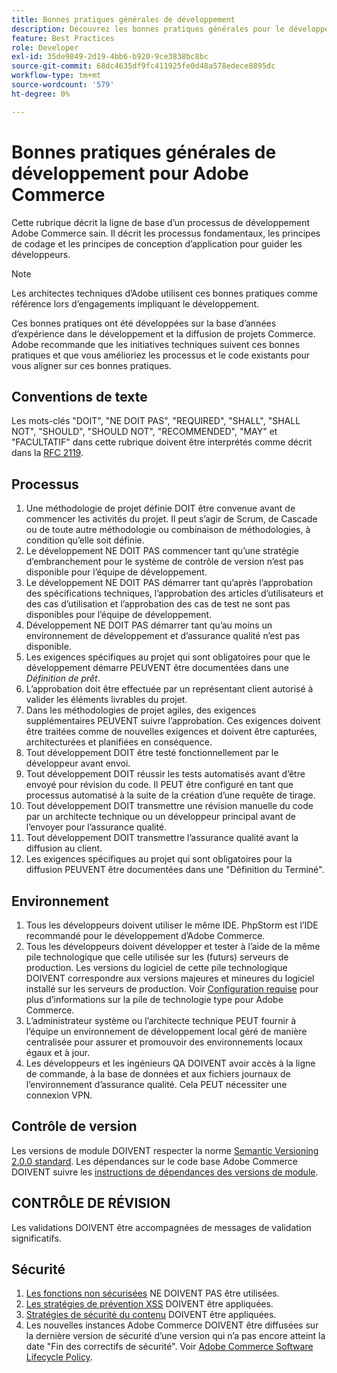 ```yaml
---
title: Bonnes pratiques générales de développement
description: Découvrez les bonnes pratiques générales pour le développement de projets Adobe Commerce.
feature: Best Practices
role: Developer
exl-id: 35de9849-2d19-4bb6-b920-9ce3838bc8bc
source-git-commit: 68dc4635df9fc411925fe0d48a578edece8895dc
workflow-type: tm+mt
source-wordcount: '579'
ht-degree: 0%

---
```


# Bonnes pratiques générales de développement pour Adobe Commerce

Cette rubrique décrit la ligne de base d’un processus de développement Adobe Commerce sain. Il décrit les processus fondamentaux, les principes de codage et les principes de conception d’application pour guider les développeurs.

>[!NOTE]
>
>Les architectes techniques d’Adobe utilisent ces bonnes pratiques comme référence lors d’engagements impliquant le développement.

Ces bonnes pratiques ont été développées sur la base d’années d’expérience dans le développement et la diffusion de projets Commerce. Adobe recommande que les initiatives techniques suivent ces bonnes pratiques et que vous amélioriez les processus et le code existants pour vous aligner sur ces bonnes pratiques.

## Conventions de texte

Les mots-clés &quot;DOIT&quot;, &quot;NE DOIT PAS&quot;, &quot;REQUIRED&quot;, &quot;SHALL&quot;, &quot;SHALL NOT&quot;, &quot;SHOULD&quot;, &quot;SHOULD NOT&quot;, &quot;RECOMMENDED&quot;, &quot;MAY&quot; et &quot;FACULTATIF&quot; dans cette rubrique doivent être interprétés comme décrit dans la [RFC 2119](https://datatracker.ietf.org/doc/html/rfc2119).

## Processus

1. Une méthodologie de projet définie DOIT être convenue avant de commencer les activités du projet. Il peut s’agir de Scrum, de Cascade ou de toute autre méthodologie ou combinaison de méthodologies, à condition qu’elle soit définie.
1. Le développement NE DOIT PAS commencer tant qu’une stratégie d’embranchement pour le système de contrôle de version n’est pas disponible pour l’équipe de développement.
1. Le développement NE DOIT PAS démarrer tant qu’après l’approbation des spécifications techniques, l’approbation des articles d’utilisateurs et des cas d’utilisation et l’approbation des cas de test ne sont pas disponibles pour l’équipe de développement.
1. Développement NE DOIT PAS démarrer tant qu’au moins un environnement de développement et d’assurance qualité n’est pas disponible.
1. Les exigences spécifiques au projet qui sont obligatoires pour que le développement démarre PEUVENT être documentées dans une _Définition de prêt_.
1. L’approbation doit être effectuée par un représentant client autorisé à valider les éléments livrables du projet.
1. Dans les méthodologies de projet agiles, des exigences supplémentaires PEUVENT suivre l’approbation. Ces exigences doivent être traitées comme de nouvelles exigences et doivent être capturées, architecturées et planifiées en conséquence.
1. Tout développement DOIT être testé fonctionnellement par le développeur avant envoi.
1. Tout développement DOIT réussir les tests automatisés avant d’être envoyé pour révision du code. Il PEUT être configuré en tant que processus automatisé à la suite de la création d’une requête de tirage.
1. Tout développement DOIT transmettre une révision manuelle du code par un architecte technique ou un développeur principal avant de l’envoyer pour l’assurance qualité.
1. Tout développement DOIT transmettre l’assurance qualité avant la diffusion au client.
1. Les exigences spécifiques au projet qui sont obligatoires pour la diffusion PEUVENT être documentées dans une &quot;Définition du Terminé&quot;.

## Environnement

1. Tous les développeurs doivent utiliser le même IDE. PhpStorm est l’IDE recommandé pour le développement d’Adobe Commerce.
1. Tous les développeurs doivent développer et tester à l’aide de la même pile technologique que celle utilisée sur les (futurs) serveurs de production. Les versions du logiciel de cette pile technologique DOIVENT correspondre aux versions majeures et mineures du logiciel installé sur les serveurs de production. Voir [Configuration requise](../../../installation/system-requirements.md) pour plus d’informations sur la pile de technologie type pour Adobe Commerce.
1. L’administrateur système ou l’architecte technique PEUT fournir à l’équipe un environnement de développement local géré de manière centralisée pour assurer et promouvoir des environnements locaux égaux et à jour.
1. Les développeurs et les ingénieurs QA DOIVENT avoir accès à la ligne de commande, à la base de données et aux fichiers journaux de l’environnement d’assurance qualité. Cela PEUT nécessiter une connexion VPN.

## Contrôle de version

Les versions de module DOIVENT respecter la norme [Semantic Versioning 2.0.0 standard](https://semver.org/).
Les dépendances sur le code base Adobe Commerce DOIVENT suivre les [ instructions de dépendances des versions de module](https://developer.adobe.com/commerce/php/development/versioning/dependencies/).

## CONTRÔLE DE RÉVISION

Les validations DOIVENT être accompagnées de messages de validation significatifs.

## Sécurité

1. [Les fonctions non sécurisées](https://developer.adobe.com/commerce/php/development/security/non-secure-functions/) NE DOIVENT PAS être utilisées.
1. [Les stratégies de prévention XSS](https://developer.adobe.com/commerce/php/development/security/cross-site-scripting/) DOIVENT être appliquées.
1. [Stratégies de sécurité du contenu](https://developer.adobe.com/commerce/php/development/security/content-security-policies/) DOIVENT être appliquées.
1. Les nouvelles instances Adobe Commerce DOIVENT être diffusées sur la dernière version de sécurité d’une version qui n’a pas encore atteint la date &quot;Fin des correctifs de sécurité&quot;. Voir [Adobe Commerce Software Lifecycle Policy](../../../release/lifecycle-policy.md).
